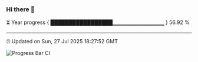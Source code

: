 ### Hi there 👋

⏳ Year progress { █████████████████▁▁▁▁▁▁▁▁▁▁▁▁▁ } 56.92 %

---

⏰ Updated on Sun, 27 Jul 2025 18:27:52 GMT

![Progress Bar CI](https://github.com/liununu/liununu/workflows/Progress%20Bar%20CI/badge.svg)
